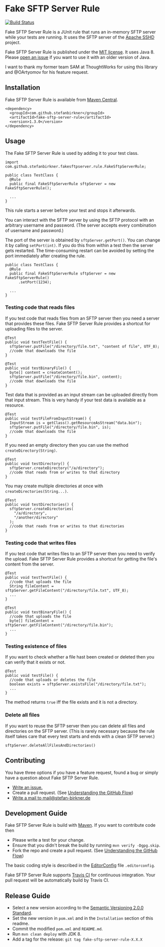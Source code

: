 # Fake SFTP Server Rule

[![Build Status](https://travis-ci.org/stefanbirkner/fake-sftp-server-rule.svg?branch=master)](https://travis-ci.org/stefanbirkner/fake-sftp-server-rule)

Fake SFTP Server Rule is a JUnit rule that runs an in-memory SFTP server while
your tests are running. It uses the SFTP server of the
[Apache SSHD](http://mina.apache.org/sshd-project/index.html) project.

Fake SFTP Server Rule is published under the
[MIT license](http://opensource.org/licenses/MIT). It uses Java 8. Please
[open an issue](https://github.com/stefanbirkner/fake-sftp-server-rule/issues/new)
if you want to use it with an older version of Java.

I want to thank my former team SAM at ThoughtWorks for using this library and
@OArtyomov for his feature request.


## Installation

Fake SFTP Server Rule is available from
[Maven Central](https://search.maven.org/#search|ga|1|fake-sftp-server-rule).

    <dependency>
      <groupId>com.github.stefanbirkner</groupId>
      <artifactId>fake-sftp-server-rule</artifactId>
      <version>1.3.0</version>
    </dependency>


## Usage

The Fake SFTP Server Rule is used by adding it to your test class.

    import com.github.stefanbirkner.fakesftpserver.rule.FakeSftpServerRule;

    public class TestClass {
      @Rule
      public final FakeSftpServerRule sftpServer = new FakeSftpServerRule();

      ...
    }

This rule starts a server before your test and stops it afterwards.

You can interact with the SFTP server by using the SFTP protocol with an
arbitrary username and password. (The server accepts every combination of
username and password.)

The port of the server is obtained by `sftpServer.getPort()`. You can change it
by calling `setPort(int)`. If you do this from within a test then the server
gets restarted. The time-consuming restart can be avoided by setting the port
immediately after creating the rule.

    public class TestClass {
      @Rule
      public final FakeSftpServerRule sftpServer = new FakeSftpServerRule()
          .setPort(1234);

      ...
    }

### Testing code that reads files

If you test code that reads files from an SFTP server then you need a server
that provides these files. Fake SFTP Server Rule provides a shortcut for
uploading files to the server.

    @Test
    public void testTextFile() {
      sftpServer.putFile("/directory/file.txt", "content of file", UTF_8);
      //code that downloads the file
    }

    @Test
    public void testBinaryFile() {
      byte[] content = createContent();
      sftpServer.putFile("/directory/file.bin", content);
      //code that downloads the file
    }

Test data that is provided as an input stream can be uploaded directly from that
input stream. This is very handy if your test data is available as a resource.

    @Test
    public void testFileFromInputStream() {
      InputStream is = getClass().getResourceAsStream("data.bin");
      sftpServer.putFile("/directory/file.bin", is);
      //code that downloads the file
    }

If you need an empty directory then you can use the method
`createDirectory(String)`.

    @Test
    public void testDirectory() {
      sftpServer.createDirectory("/a/directory");
      //code that reads from or writes to that directory
    }

You may create multiple directories at once with `createDirectories(String...)`.

    @Test
    public void testDirectories() {
      sftpServer.createDirectories(
        "/a/directory",
        "/another/directory"
      );
      //code that reads from or writes to that directories
    }


### Testing code that writes files

If you test code that writes files to an SFTP server then you need to verify
the upload. Fake SFTP Server Rule provides a shortcut for getting the file's
content from the server.

    @Test
    public void testTextFile() {
      //code that uploads the file
      String fileContent = sftpServer.getFileContent("/directory/file.txt", UTF_8);
      ...
    }

    @Test
    public void testBinaryFile() {
      //code that uploads the file
      byte[] fileContent = sftpServer.getFileContent("/directory/file.bin");
      ...
    }

### Testing existence of files

If you want to check whether a file hast been created or deleted then you can
verify that it exists or not.

    @Test
    public void testFile() {
      //code that uploads or deletes the file
      boolean exists = sftpServer.existsFile("/directory/file.txt");
      ...
    }

The method returns `true` iff the file exists and it is not a directory.

### Delete all files

If you want to reuse the SFTP server then you can delete all files and
directories on the SFTP server. (This is rarely necessary because the rule
itself takes care that every test starts and ends with a clean SFTP server.)

    sftpServer.deleteAllFilesAndDirectories()

## Contributing

You have three options if you have a feature request, found a bug or
simply have a question about Fake SFTP Server Rule.

* [Write an issue.](https://github.com/stefanbirkner/fake-sftp-server-rule/issues/new)
* Create a pull request. (See [Understanding the GitHub Flow](https://guides.github.com/introduction/flow/index.html))
* [Write a mail to mail@stefan-birkner.de](mailto:mail@stefan-birkner.de)


## Development Guide

Fake SFTP Server Rule is build with [Maven](http://maven.apache.org/). If you
want to contribute code then

* Please write a test for your change.
* Ensure that you didn't break the build by running `mvn verify -Dgpg.skip`.
* Fork the repo and create a pull request. (See [Understanding the GitHub Flow](https://guides.github.com/introduction/flow/index.html))

The basic coding style is described in the
[EditorConfig](http://editorconfig.org/) file `.editorconfig`.

Fake SFTP Server Rule supports [Travis CI](https://travis-ci.org/) for
continuous integration. Your pull request will be automatically build by Travis
CI.


## Release Guide

* Select a new version according to the
  [Semantic Versioning 2.0.0 Standard](http://semver.org/).
* Set the new version in `pom.xml` and in the `Installation` section of
  this readme.
* Commit the modified `pom.xml` and `README.md`.
* Run `mvn clean deploy` with JDK 8.
* Add a tag for the release: `git tag fake-sftp-server-rule-X.X.X`
